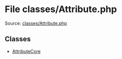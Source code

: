 File classes/Attribute.php
=========

Source: [classes/Attribute.php](https://github.com/PrestaShop/PrestaShop/blob/1.6.0.3/classes/Attribute.php)


Classes
-------

* [AttributeCore](class.AttributeCore.md)

